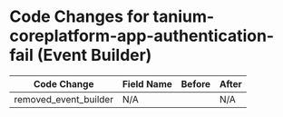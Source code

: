 # Code Changes for tanium-coreplatform-app-authentication-fail (Event Builder)

| Code Change | Field Name | Before | After |
|-------------|------------|--------|-------|
| removed_event_builder | N/A |  | N/A |